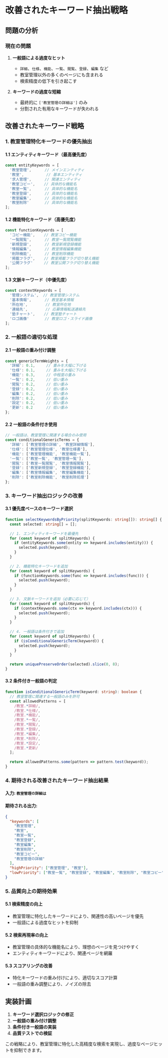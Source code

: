 # 改善されたキーワード抽出戦略

## 問題の分析

### 現在の問題
1. **一般語による過度なヒット**
   - `詳細`、`仕様`、`機能`、`一覧`、`閲覧`、`登録`、`編集` など
   - 教室管理以外の多くのページにも含まれる
   - 検索精度の低下を引き起こす

2. **キーワードの過度な短縮**
   - 最終的に `['教室管理の詳細は']` のみ
   - 分割された有用なキーワードが失われる

## 改善されたキーワード戦略

### 1. 教室管理特化キーワードの優先抽出

#### 1.1 エンティティキーワード（最高優先度）
```typescript
const entityKeywords = [
  '教室管理',      // メインエンティティ
  '教室',          // 基本エンティティ
  '求人管理',      // 関連エンティティ
  '教室コピー',    // 具体的な機能名
  '教室一覧',      // 具体的な機能名
  '教室登録',      // 具体的な機能名
  '教室編集',      // 具体的な機能名
  '教室削除'       // 具体的な機能名
];
```

#### 1.2 機能特化キーワード（高優先度）
```typescript
const functionKeywords = [
  'コピー機能',    // 教室コピー機能
  '一覧閲覧',      // 教室一覧閲覧機能
  '新規登録',      // 教室新規登録機能
  '情報編集',      // 教室情報編集機能
  '削除機能',      // 教室削除機能
  '掲載フラグ',    // 教室掲載フラグ切り替え機能
  '公開フラグ'     // 教室公開フラグ切り替え機能
];
```

#### 1.3 文脈キーワード（中優先度）
```typescript
const contextKeywords = [
  '管理システム',  // 教室管理システム
  '基本情報',      // 教室基本情報
  '所在地',        // 教室所在地
  '連絡先',        // 応募情報転送連絡先
  '塾チャート',    // 教室塾チャート
  'ロゴ画像'       // 教室ロゴ・スライド画像
];
```

### 2. 一般語の適切な処理

#### 2.1 一般語の重み付け調整
```typescript
const genericTermWeights = {
  '詳細': 0.1,     // 重みを大幅に下げる
  '仕様': 0.1,     // 重みを大幅に下げる
  '機能': 0.3,     // 中程度の重み
  '一覧': 0.2,     // 低い重み
  '閲覧': 0.2,     // 低い重み
  '登録': 0.2,     // 低い重み
  '編集': 0.2,     // 低い重み
  '削除': 0.2,     // 低い重み
  '設定': 0.2,     // 低い重み
  '更新': 0.2      // 低い重み
};
```

#### 2.2 一般語の条件付き使用
```typescript
// 一般語は、教室管理に関連する場合のみ使用
const conditionalGenericTerms = {
  '詳細': ['教室管理の詳細', '教室詳細情報'],
  '仕様': ['教室管理仕様', '教室仕様書'],
  '機能': ['教室管理機能', '教室機能一覧'],
  '一覧': ['教室一覧', '教室管理一覧'],
  '閲覧': ['教室一覧閲覧', '教室情報閲覧'],
  '登録': ['教室新規登録', '教室登録機能'],
  '編集': ['教室情報編集', '教室編集機能'],
  '削除': ['教室削除機能', '教室削除処理']
};
```

### 3. キーワード抽出ロジックの改善

#### 3.1 優先度ベースのキーワード選択
```typescript
function selectKeywordsByPriority(splitKeywords: string[]): string[] {
  const selected: string[] = [];
  
  // 1. エンティティキーワードを最優先
  for (const keyword of splitKeywords) {
    if (entityKeywords.some(entity => keyword.includes(entity))) {
      selected.push(keyword);
    }
  }
  
  // 2. 機能特化キーワードを追加
  for (const keyword of splitKeywords) {
    if (functionKeywords.some(func => keyword.includes(func))) {
      selected.push(keyword);
    }
  }
  
  // 3. 文脈キーワードを追加（必要に応じて）
  for (const keyword of splitKeywords) {
    if (contextKeywords.some(ctx => keyword.includes(ctx))) {
      selected.push(keyword);
    }
  }
  
  // 4. 一般語は条件付きで追加
  for (const keyword of splitKeywords) {
    if (isConditionalGenericTerm(keyword)) {
      selected.push(keyword);
    }
  }
  
  return uniquePreserveOrder(selected).slice(0, 8);
}
```

#### 3.2 条件付き一般語の判定
```typescript
function isConditionalGenericTerm(keyword: string): boolean {
  // 教室管理に関連する一般語のみを許可
  const allowedPatterns = [
    /教室.*詳細/,
    /教室.*仕様/,
    /教室.*機能/,
    /教室.*一覧/,
    /教室.*閲覧/,
    /教室.*登録/,
    /教室.*編集/,
    /教室.*削除/,
    /教室.*設定/,
    /教室.*更新/
  ];
  
  return allowedPatterns.some(pattern => pattern.test(keyword));
}
```

### 4. 期待される改善されたキーワード抽出結果

#### 入力: `教室管理の詳細は`

#### 期待される出力:
```json
{
  "keywords": [
    "教室管理",
    "教室",
    "教室一覧",
    "教室登録", 
    "教室編集",
    "教室削除",
    "教室コピー",
    "教室管理の詳細"
  ],
  "highPriority": ["教室管理", "教室"],
  "lowPriority": ["教室一覧", "教室登録", "教室編集", "教室削除", "教室コピー", "教室管理の詳細"]
}
```

### 5. 品質向上の期待効果

#### 5.1 検索精度の向上
- 教室管理に特化したキーワードにより、関連性の高いページを優先
- 一般語による過度なヒットを抑制

#### 5.2 検索再現率の向上
- 教室管理の具体的な機能名により、理想のページを見つけやすく
- エンティティキーワードにより、関連ページを網羅

#### 5.3 スコアリングの改善
- 特化キーワードの重み付けにより、適切なスコア計算
- 一般語の重み調整により、ノイズの除去

## 実装計画

1. **キーワード選択ロジックの修正**
2. **一般語の重み付け調整**
3. **条件付き一般語の実装**
4. **品質テストでの検証**

この戦略により、教室管理に特化した高精度な検索を実現し、過度なページヒットを抑制できます。
